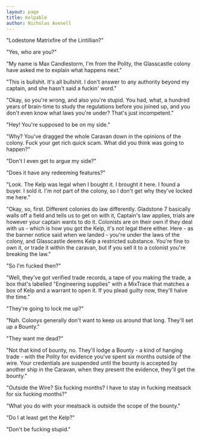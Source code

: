 ```yaml
--- 
layout: page
title: Kelpable
author: Nicholas Avenell
--- 
```

"Lodestone Matrixfire of the Lintillian?"

"Yes, who are you?"

"My name is Max Candlestorm, I'm from the Polity, the Glasscastle colony have asked me to explain what happens next."

"This is bullshit. It's all bullshit. I don't answer to any authority beyond my captain, and she hasn't said a fuckin' word."

"Okay, so you're wrong, and also you're stupid. You had, what, a hundred years of brain-time to study the regulations before you joined up, and you don't even know what laws you're under? That's just incompetent."

"Hey! You're supposed to be on my side."

"Why? You've dragged the whole Caravan down in the opinions of the colony. Fuck your get rich quick scam. What did you think was going to happen?"

"Don't I even get to argue my side?"

"Does it have any redeeming features?"

"Look. The Kelp was legal when I bought it. I brought it here. I found a buyer. I sold it. I'm not part of the colony, so I don't get why they've locked me here."

"Okay, so, first. Different colonies do law differently. Gladstone 7 basically walls off a field and tells us to get on with it, Captain's law applies, trials are however your captain wants to do it. Colonists are on their own if they deal with us - which is how you got the Kelp, it's not legal there either. Here - as the banner notice said when we landed - you're under the laws of the colony, and Glasscastle deems Kelp a restricted substance. You're fine to own it, or trade it within the caravan, but if you sell it to a colonist you're breaking the law."

"So I'm fucked then?"

"Well, they've got verified trade records, a tape of you making the trade, a box that's labelled "Engineering supplies" with a MixTrace that matches a box of Kelp and a warrant to open it. If you plead guilty now, they'll halve the time."

"They're going to lock me up?"

"Nah. Colonys generally don't want to keep us around that long. They'll set up a Bounty."

"They want me dead?"

"Not that kind of bounty, no. They'll lodge a Bounty - a kind of hanging trade - with the Polity for evidence you've spent six months outside of the wire. Your credentials are suspended until the bounty is accepted by another ship in the Caravan, when they present the evidence, they'll get the bounty."

"Outside the Wire? Six fucking months? I have to stay in fucking meatsack for six fucking months?"

"What you do with your meatsack is outside the scope of the bounty."

"Do I at least get the Kelp?"

"Don't be fucking stupid."